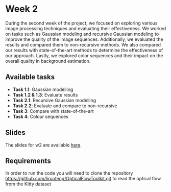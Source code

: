 # Week 2

During the second week of the project, we focused on exploring various image processing techniques and evaluating their effectiveness. We worked on tasks such as Gaussian modeling and recursive Gaussian modeling to improve the quality of the image sequences. Additionally, we evaluated the results and compared them to non-recursive methods. We also compared our results with state-of-the-art methods to determine the effectiveness of our approach. Lastly, we explored color sequences and their impact on the overall quality in background estimation.

## Available tasks

* **Task 1.1**: Gaussian modelling
* **Task 1.2 & 1.3**: Evaluate results
* **Task 2.1**: Recursive Gaussian modelling
* **Task 2.2**: Evaluate and compare to non-recursive
* **Task 3**: Compare with state-of-the-art
* **Task 4**: Colour sequences


## Slides

The slides for w2 are available [here](https://docs.google.com/presentation/d/1Vzk87VFi-S48UVvC9IeGrX8msQPG8p626TiSDeO3Lig/edit#slide=id.p).

## Requirements

In order to run the code you will need to clone the repository https://github.com/liruoteng/OpticalFlowToolkit.git to read the optical flow from the Kitty dataset 
